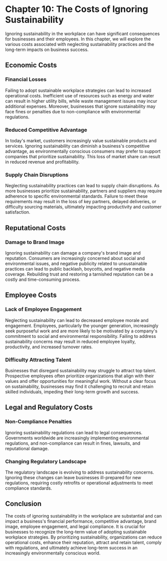 Chapter 10: The Costs of Ignoring Sustainability
================================================

Ignoring sustainability in the workplace can have significant consequences for businesses and their employees. In this chapter, we will explore the various costs associated with neglecting sustainability practices and the long-term impacts on business success.

Economic Costs
--------------

### Financial Losses

Failing to adopt sustainable workplace strategies can lead to increased operational costs. Inefficient use of resources such as energy and water can result in higher utility bills, while waste management issues may incur additional expenses. Moreover, businesses that ignore sustainability may face fines or penalties due to non-compliance with environmental regulations.

### Reduced Competitive Advantage

In today's market, customers increasingly value sustainable products and services. Ignoring sustainability can diminish a business's competitive advantage, as environmentally conscious consumers may prefer to support companies that prioritize sustainability. This loss of market share can result in reduced revenue and profitability.

### Supply Chain Disruptions

Neglecting sustainability practices can lead to supply chain disruptions. As more businesses prioritize sustainability, partners and suppliers may require adherence to specific environmental standards. Failure to meet these requirements may result in the loss of key partners, delayed deliveries, or difficulty sourcing materials, ultimately impacting productivity and customer satisfaction.

Reputational Costs
------------------

### Damage to Brand Image

Ignoring sustainability can damage a company's brand image and reputation. Consumers are increasingly concerned about social and environmental issues, and negative publicity related to unsustainable practices can lead to public backlash, boycotts, and negative media coverage. Rebuilding trust and restoring a tarnished reputation can be a costly and time-consuming process.

Employee Costs
--------------

### Lack of Employee Engagement

Neglecting sustainability can lead to decreased employee morale and engagement. Employees, particularly the younger generation, increasingly seek purposeful work and are more likely to be motivated by a company's commitment to social and environmental responsibility. Failing to address sustainability concerns may result in reduced employee loyalty, productivity, and increased turnover rates.

### Difficulty Attracting Talent

Businesses that disregard sustainability may struggle to attract top talent. Prospective employees often prioritize organizations that align with their values and offer opportunities for meaningful work. Without a clear focus on sustainability, businesses may find it challenging to recruit and retain skilled individuals, impeding their long-term growth and success.

Legal and Regulatory Costs
--------------------------

### Non-Compliance Penalties

Ignoring sustainability regulations can lead to legal consequences. Governments worldwide are increasingly implementing environmental regulations, and non-compliance can result in fines, lawsuits, and reputational damage.

### Changing Regulatory Landscape

The regulatory landscape is evolving to address sustainability concerns. Ignoring these changes can leave businesses ill-prepared for new regulations, requiring costly retrofits or operational adjustments to meet compliance standards.

Conclusion
----------

The costs of ignoring sustainability in the workplace are substantial and can impact a business's financial performance, competitive advantage, brand image, employee engagement, and legal compliance. It is crucial for businesses to recognize the long-term value of adopting sustainable workplace strategies. By prioritizing sustainability, organizations can reduce operational costs, enhance their reputation, attract and retain talent, comply with regulations, and ultimately achieve long-term success in an increasingly environmentally conscious world.
